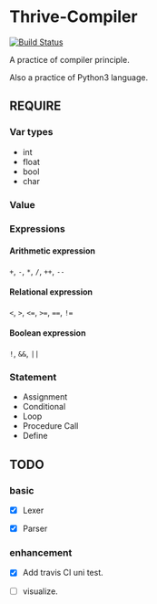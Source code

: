 # Thrive-Compiler

[![Build Status](https://travis-ci.org/Thrimbda/Thrive-Compiler.svg?branch=master)](https://travis-ci.org/Thrimbda/Thrive-Compiler)

A practice of compiler principle.

Also a practice of Python3 language.

## REQUIRE

### Var types

- int 
- float
- bool
- char

### Value

### Expressions

#### Arithmetic expression

`+`, `-`, `*`, `/`, `++`, `--`

#### Relational expression

`<`, `>`, `<=`, `>=`, `==`, `!=`

#### Boolean expression

`!`, `&&`, `||`

### Statement

- Assignment
- Conditional
- Loop
- Procedure Call
- Define

## TODO

### basic

- [x] Lexer

- [x] Parser

### enhancement

- [x] Add travis CI uni test.

- [ ] visualize.
